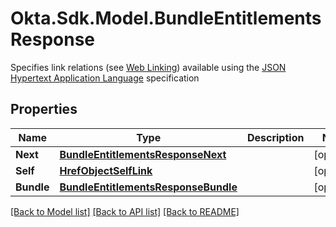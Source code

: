 # Okta.Sdk.Model.BundleEntitlementsResponse
Specifies link relations (see [Web Linking](https://www.rfc-editor.org/rfc/rfc8288)) available using the [JSON Hypertext Application Language](https://datatracker.ietf.org/doc/html/draft-kelly-json-hal-06) specification

## Properties

Name | Type | Description | Notes
------------ | ------------- | ------------- | -------------
**Next** | [**BundleEntitlementsResponseNext**](BundleEntitlementsResponseNext.md) |  | [optional] 
**Self** | [**HrefObjectSelfLink**](HrefObjectSelfLink.md) |  | [optional] 
**Bundle** | [**BundleEntitlementsResponseBundle**](BundleEntitlementsResponseBundle.md) |  | [optional] 

[[Back to Model list]](../README.md#documentation-for-models) [[Back to API list]](../README.md#documentation-for-api-endpoints) [[Back to README]](../README.md)

